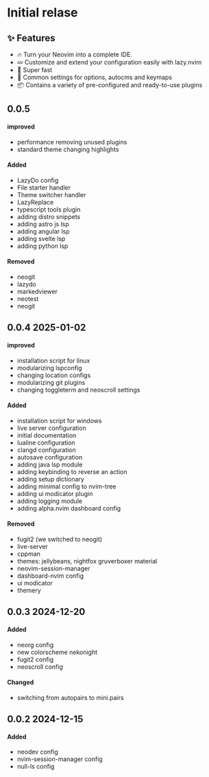 # Initial relase

## ✨ Features
- 🔥 Turn your Neovim into a complete IDE.
- 💤 Customize and extend your configuration easily with lazy.nvim
- 🚀 Super fast
- 🧹 Common settings for options, autocms and keymaps
- 📦 Contains a variety of pre-configured and ready-to-use plugins

## 0.0.5

#### improved

- performance removing unused plugins 
- standard theme changing highlights

#### Added

- LazyDo config 
- File starter handler
- Theme switcher handler 
- LazyReplace
- typescript tools plugin 
- adding distro snippets
- adding astro js lsp 
- adding angular lsp 
- adding svelte lsp 
- adding python lsp 

#### Removed

- neogit 
- lazydo 
- markedviewer 
- neotest
- neogit 

## 0.0.4 2025-01-02

#### improved 

- installation script for linux
- modularizing lspconfig
- changing location configs 
- modularizing git plugins 
- changing toggleterm and neoscroll settings

#### Added 

- installation script for windows
- live server configuration 
- initial documentation
- lualine configuration
- clangd configuration
- autosave configuration
- adding java lsp module
- adding keybinding to reverse an action
- adding setup dictionary
- adding minimal config to nvim-tree
- adding ui modicator plugin 
- adding logging module 
- adding alpha.nvim dashboard config 

#### Removed

- fugit2 (we switched to neogit)
- live-server
- cppman
- themes: jellybeans, nightfox gruverboxer material
- neovim-session-manager
- dashboard-nvim config 
- ui modicator 
- themery

## 0.0.3 2024-12-20

#### Added 

- neorg config 
- new colorscheme nekonight 
- fugit2 config 
- neoscroll config 

#### Changed

- switching from autopairs to mini.pairs

## 0.0.2 2024-12-15

#### Added

- neodev config 
- nvim-session-manager config
- null-ls config


